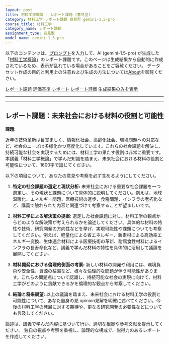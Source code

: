 ```yaml
---
layout: post
title: 材料工学概論 - レポート課題 (意見型)
category: 材料工学 レポート課題 意見型 gemini-1.5-pro
course_title: 材料工学
category_name: レポート課題
assignment_type: 意見型
model_name: gemini-1.5-pro
---
```


以下のコンテンツは、[プロンプト](http://127.0.0.1:8000/generated/材料工学/gemini-1.5-pro/prompt_レポート課題-意見型.md)を入力して、AI (gemini-1.5-pro) が生成した「[材料工学概論](/contents/材料工学/)」のレポート課題です。このページは生成結果から自動的に作成されているため、表示が乱れている場合があることをご容赦ください。
データセット作成の目的と利用上の注意および生成の方法については[About](/About)を御覧ください。

[レポート課題](../レポート課題-意見型)
[評価基準](../評価基準-意見型)
[レポート](../レポート-意見型)
[レポート評価](../レポート評価-意見型)
[生成結果のみを表示](http://127.0.0.1:8000/generated/材料工学/gemini-1.5-pro/レポート課題-意見型.md)
  

***
***
  
## レポート課題：未来社会における材料の役割と可能性

**課題:**

近年の技術革新は目覚ましく、情報化社会、高齢化社会、環境問題への対応など、社会のニーズは多様化かつ高度化しています。これらの社会課題を解決し、持続可能な社会を実現するためには、材料工学の果たす役割は非常に重要です。本講義「材料工学概論」で学んだ知識を踏まえ、未来社会における材料の役割と可能性について、1600字で論じてください。

以下の項目について、あなたの意見や考察を必ず含めるようにしてください。

1. **特定の社会課題の選定と現状分析:** 未来社会における重要な社会課題を一つ選定し、その現状と課題について具体的に説明してください。例えば、地球温暖化、エネルギー問題、医療技術の進歩、食糧問題、インフラの老朽化など、講義で触れられた内容と関連づけて考察することが望ましいです。

2. **材料工学による解決策の提案:** 選定した社会課題に対し、材料工学の観点からどのような解決策が考えられるかを論述してください。具体的な材料の特性や技術、研究開発の方向性などを挙げ、実現可能性や課題についても考察してください。例えば、軽量化による省エネルギー、新素材による高効率エネルギー変換、生体適合材料による医療技術の革新、耐腐食性材料によるインフラの長寿命化など、講義で学んだ材料の特性を具体的に活用して議論を展開してください。

3. **材料開発における倫理的側面の考察:**  新しい材料の開発や利用には、環境負荷や安全性、資源の枯渇など、様々な倫理的な問題が伴う可能性があります。これらの問題点について認識し、持続可能な社会の実現に向けて、材料工学がどのように貢献できるかを倫理的な観点から考察してください。

4. **結論と将来展望:**  以上の議論を踏まえ、未来社会における材料工学の役割と可能性について、あなた自身の見 opinion見解を明確に述べてください。今後の材料工学の発展に対する期待や、更なる研究開発の必要性などについても言及してください。


論述は、講義で学んだ内容に基づいて行い、適切な根拠や参考文献を提示してください。  独自の視点や考察を重視し、論理的な構成で、説得力のあるレポートを作成してください。
